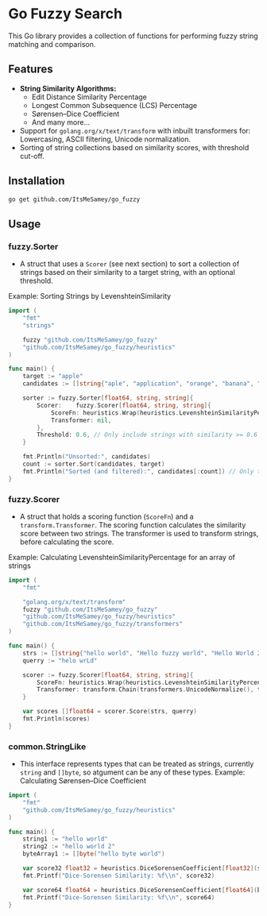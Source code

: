# Go Fuzzy Search

This Go library provides a collection of functions for performing fuzzy string matching and comparison.

## Features

* **String Similarity Algorithms:**
    * Edit Distance Similarity Percentage
    * Longest Common Subsequence (LCS) Percentage
    * Sørensen–Dice Coefficient
    * And many more...
* Support for `golang.org/x/text/transform` with inbuilt transformers for: Lowercasing, ASCII filtering, Unicode normalization.
* Sorting of string collections based on similarity scores, with threshold cut-off.

## Installation

```bash
go get github.com/ItsMeSamey/go_fuzzy
```

##   Usage

### fuzzy.Sorter
* A struct that uses a `Scorer` (see next section) to sort a collection of strings based on their similarity to a target string, with an optional threshold.

Example: Sorting Strings by LevenshteinSimilarity
```go
import (
	"fmt"
	"strings"

    fuzzy "github.com/ItsMeSamey/go_fuzzy"
    "github.com/ItsMeSamey/go_fuzzy/heuristics"
)

func main() {
	target := "apple"
	candidates := []string{"aple", "application", "orange", "banana", "appel"}

	sorter := fuzzy.Sorter[float64, string, string]{
		Scorer:    fuzzy.Scorer[float64, string, string]{
            ScoreFn: heuristics.Wrap(heuristics.LevenshteinSimilarityPercentage),
            Transformer: nil,
        },
		Threshold: 0.6, // Only include strings with similarity >= 0.6
	}

	fmt.Println("Unsorted:", candidates)
	count := sorter.Sort(candidates, target)
	fmt.Println("Sorted (and filtered):", candidates[:count]) // Only the first 'count' elements are sorted, rest are still shuffled
}
```

### fuzzy.Scorer
* A struct that holds a scoring function (`ScoreFn`) and a `transform.Transformer`.
    The scoring function calculates the similarity score between two strings.
    The transformer is used to transform strings, before calculating the score.

Example: Calculating LevenshteinSimilarityPercentage for an array of strings
```go
import (
	"fmt"

    "golang.org/x/text/transform"
    fuzzy "github.com/ItsMeSamey/go_fuzzy"
    "github.com/ItsMeSamey/go_fuzzy/heuristics"
    "github.com/ItsMeSamey/go_fuzzy/transformers"
)

func main() {
	strs := []string{"hello world", "Hello fuzzy world", "Hello World 2"}
	querry := "helo wrLd"

    scorer := fuzzy.Scorer[float64, string, string]{
        ScoreFn: heuristics.Wrap(heuristics.LevenshteinSimilarityPercentage[float64, string, string]),
        Transformer: transform.Chain(transformers.UnicodeNormalize(), transformers.Lowercase()), // Should always UnicodeNormalize befor Lowercase
    }

    var scores []float64 = scorer.Score(strs, querry)
    fmt.Println(scores)
}
```

### common.StringLike
* This interface represents types that can be treated as strings, currently `string` and `[]byte`, so atgument can be any of these types.
Example: Calculating Sørensen–Dice Coefficient

```go
import (
    "fmt"
    "github.com/ItsMeSamey/go_fuzzy/heuristics"
)

func main() {
    string1 := "hello world"
    string2 := "hello world 2"
    byteArray1 := []byte("hello byte world")

    var score32 float32 = heuristics.DiceSorensenCoefficient[float32](string1, string2)
    fmt.Printf("Dice-Sorensen Similarity: %f\\n", score32)

    var score64 float64 = heuristics.DiceSorensenCoefficient[float64](byteArray1, string2)
    fmt.Printf("Dice-Sorensen Similarity: %f\\n", score64)
}
```

